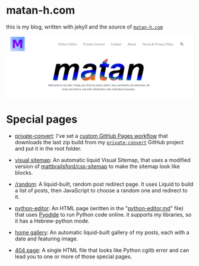 # matan-h.com

this is my blog, written with jekyll and the source of [`matan-h.com`](https://matan-h.com)

![matan-h-com-homepage](assets/images/matan-h-com-homepage.png)

# Special pages

* [private-convert](https://matan-h.com/private-convert): I've set a [custom GitHub Pages workflow](.github/workflows/pages.yml) that downloads the last zip build from my [`private-convert`](https://github.com/matan-h/private-convert)  GitHub project and put it in the root folder.

* [visual sitemap](https://matan-h.com/vsitemap): An automatic liquid Visual Sitemap, that uses a modified version of [mattbrailsford/css-sitemap](https://github.com/mattbrailsford/css-sitemap/blob/master/sitemap.css) to make the sitemap look like blocks.

* [/random](https://matan-h.com/random): A liquid-built, random post redirect page. It uses Liquid to build a list of posts, then JavaScript to choose a random one and redirect to it.

* [python-editor](https://matan-h.com/python-editor): An HTML page (written in the "[python-editor.md](_pages/python-editor.md)" file) that uses [Pyodide](https://pyodide.org) to run Python code online. it supports my libraries, so it has a Hebrew-python mode. 

* [home gallery](https://matan-h.com): An automatic liquid-built gallery of my posts, each with a date and featuring image.

* [404 page](https://matan-h.com/404): A single HTML file that looks like Python cgitb error and can lead you to one or more of those special pages.
